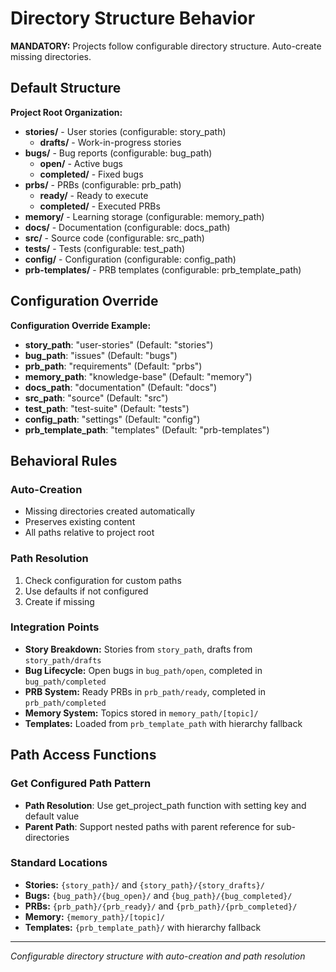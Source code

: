 # Directory Structure Behavior

**MANDATORY:** Projects follow configurable directory structure. Auto-create missing directories.

## Default Structure

**Project Root Organization:**
- **stories/** - User stories (configurable: story_path)
  - **drafts/** - Work-in-progress stories
- **bugs/** - Bug reports (configurable: bug_path)
  - **open/** - Active bugs
  - **completed/** - Fixed bugs
- **prbs/** - PRBs (configurable: prb_path)
  - **ready/** - Ready to execute
  - **completed/** - Executed PRBs
- **memory/** - Learning storage (configurable: memory_path)
- **docs/** - Documentation (configurable: docs_path)
- **src/** - Source code (configurable: src_path)
- **tests/** - Tests (configurable: test_path)
- **config/** - Configuration (configurable: config_path)
- **prb-templates/** - PRB templates (configurable: prb_template_path)

## Configuration Override

**Configuration Override Example:**
- **story_path**: "user-stories" (Default: "stories")
- **bug_path**: "issues" (Default: "bugs")  
- **prb_path**: "requirements" (Default: "prbs")
- **memory_path**: "knowledge-base" (Default: "memory")
- **docs_path**: "documentation" (Default: "docs")
- **src_path**: "source" (Default: "src")
- **test_path**: "test-suite" (Default: "tests")
- **config_path**: "settings" (Default: "config")
- **prb_template_path**: "templates" (Default: "prb-templates")

## Behavioral Rules

### Auto-Creation
- Missing directories created automatically
- Preserves existing content
- All paths relative to project root

### Path Resolution
1. Check configuration for custom paths
2. Use defaults if not configured
3. Create if missing

### Integration Points
- **Story Breakdown:** Stories from `story_path`, drafts from `story_path/drafts`
- **Bug Lifecycle:** Open bugs in `bug_path/open`, completed in `bug_path/completed`
- **PRB System:** Ready PRBs in `prb_path/ready`, completed in `prb_path/completed`
- **Memory System:** Topics stored in `memory_path/[topic]/`
- **Templates:** Loaded from `prb_template_path` with hierarchy fallback

## Path Access Functions

### Get Configured Path Pattern
- **Path Resolution**: Use get_project_path function with setting key and default value
- **Parent Path**: Support nested paths with parent reference for sub-directories

### Standard Locations
- **Stories:** `{story_path}/` and `{story_path}/{story_drafts}/`
- **Bugs:** `{bug_path}/{bug_open}/` and `{bug_path}/{bug_completed}/`
- **PRBs:** `{prb_path}/{prb_ready}/` and `{prb_path}/{prb_completed}/`
- **Memory:** `{memory_path}/[topic]/`
- **Templates:** `{prb_template_path}/` with hierarchy fallback

---
*Configurable directory structure with auto-creation and path resolution*